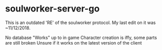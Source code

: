 # soulworker-server-go
This is an outdated 'RE' of the soulworker protocol.
My last edit on it was ~11/12/2018.

No database
"Works" up to in game
Character creation is iffy, some parts are still broken
Unsure if it works on the latest version of the client

